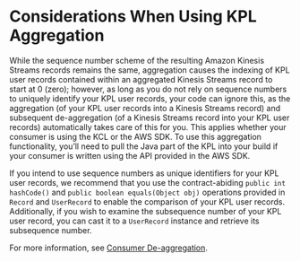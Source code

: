 # Considerations When Using KPL Aggregation<a name="kinesis-producer-adv-aggregation"></a>

While the sequence number scheme of the resulting Amazon Kinesis Streams records remains the same, aggregation causes the indexing of KPL user records contained within an aggregated Kinesis Streams record to start at 0 \(zero\); however, as long as you do not rely on sequence numbers to uniquely identify your KPL user records, your code can ignore this, as the aggregation \(of your KPL user records into a Kinesis Streams record\) and subsequent de\-aggregation \(of a Kinesis Streams record into your KPL user records\) automatically takes care of this for you\. This applies whether your consumer is using the KCL or the AWS SDK\. To use this aggregation functionality, you’ll need to pull the Java part of the KPL into your build if your consumer is written using the API provided in the AWS SDK\.

If you intend to use sequence numbers as unique identifiers for your KPL user records, we recommend that you use the contract\-abiding `public int hashCode()` and `public boolean equals(Object obj)` operations provided in `Record` and `UserRecord` to enable the comparison of your KPL user records\. Additionally, if you wish to examine the subsequence number of your KPL user record, you can cast it to a `UserRecord` instance and retrieve its subsequence number\.

For more information, see [Consumer De\-aggregation](kinesis-kpl-consumer-deaggregation.md)\.